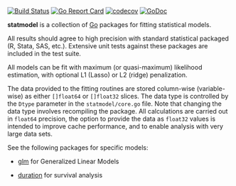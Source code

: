 [![Build Status](https://travis-ci.com/kshedden/statmodel.svg?branch=master)](https://travis-ci.com/kshedden/statmodel)
[![Go Report Card](https://goreportcard.com/badge/github.com/kshedden/statmodel)](https://goreportcard.com/report/github.com/kshedden/statmodel)
[![codecov](https://codecov.io/gh/kshedden/statmodel/branch/master/graph/badge.svg)](https://codecov.io/gh/kshedden/statmodel)
[![GoDoc](https://godoc.org/github.com/kshedden/statmodel?status.png)](https://godoc.org/github.com/kshedden/statmodel)

__statmodel__ is a collection of [Go](http://golang.org) packages for fitting
statistical models.

All results should agree to high precision with standard statistical packaged (R, Stata, SAS, etc.).  Extensive
unit tests against these packages are included in the test suite.

All models can be fit with maximum (or quasi-maximum) likelihood estimation, with optional L1 (Lasso) or L2 (ridge)
penalization.

The data provided to the fitting routines are stored column-wise (variable-wise) as either `[]float64` or
`[]float32` slices.  The data type is controlled by the `Dtype` parameter in the `statmodel/core.go` file.
Note that changing the data type involves recompiling the package.  All calculations are carried out in
`float64` precision, the option to provide the data as `float32` values is intended to improve cache performance,
and to enable analysis with very large data sets.

See the following packages for specific models:

* [glm](https://github.com/kshedden/statmodel/tree/master/glm) for Generalized Linear Models

* [duration](https://github.com/kshedden/statmodel/tree/master/duration) for survival analysis
